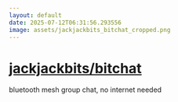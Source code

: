 ```yaml
---
layout: default
date: 2025-07-12T06:31:56.293556
image: assets/jackjackbits_bitchat_cropped.png
---
```


# [jackjackbits/bitchat](https://github.com/jackjackbits/bitchat)

bluetooth mesh group chat, no internet needed
